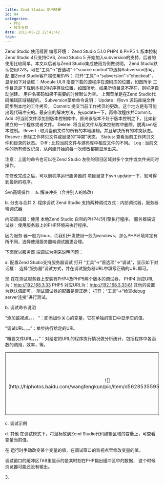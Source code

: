```yaml
---
title: Zend Studio 使用精要
id: 94
categories:
  - Php
  - 技术专栏
date: 2011-08-22 22:41:42
tags:
---
```


Zend Studio 使用精要
编写环境：
Zend Studio 5.1.0
PHP4 &amp; PHP5
1\. 版本控制
Zend Studio 4只支持CVS, Zend Studio 5 开始加入subversion的支持，后者的使用比较简单，本文以后者与Zend Studio集成使用为例做说明。
Zend Studio默认使用CVS，可在“工具”-&gt;“首选项”-&gt;“source control”中选择Subversion即可。
配 置Zend Studio客户端使用SVN：
打开“工具”-&gt;“subversion”-&gt;”checkout“，显示如下对话框：
Module ULR 指要下载的源程序在源码库的位置，如图所示
工作目录是下载到本机的程序存放位置，如图所示，如果所填目录不存在，则程序自动创建。
用户名密码如果不需要的时候默认为空。
上面菜单是在Zend Studio代码编辑区域捕捉的。
Subversion菜单命令说明：
Update : 将svn 源码库端文件同步到本地的工作拷贝。
Commit: 提交当前工作拷贝的更改。这个地方是有可能出现代码冲突的。最安全的解决方法，先update一下，再修改程序并Commit。
Add :将当前文件添加到版本控制库中。原来该版本不处于版本控制之下。比如新建立的一个程序或者文件。
Delete: 将当前文件从版本控制库中删除，脱离svn版本控制。
Revert : 取消当前文件的所有的本地编辑。并且解决所有的冲突状态。
Resove : 删除工作拷贝文件或目录的“冲突”状态。
Status: 查看当前工作拷贝文件和目录的状态。
Diff : 比较当前文件与源码库中相应文件的不同。
Log : 当前文件的所有修改记录，从创建开始的每一次修改都能显示出来。

注意：上面的命令也可以在Zend Studio 左侧的项目区域对多个文件或文件夹同时操作。

在修改完成之后，可以到程序运行服务器的 项目目录下svn update一下，就可得到最新的程序。

Svn高级操作：
a. 解决冲突（合并别人的修改）

b. 分支与合并
2\. 程序调试
Zend Studio 支持两种调试方式：内部调试器，服务器端调试器

内部调试器：使用 本地Zend Studio 自带的PHP4/5引擎执行程序。
服务器端调试器：使用服务器上的PHP环境来执行程序。

因为服务 器一般为linux，而我们开发使用一般为windows，那么PHP环境肯定有所不同，选择使用服务器端调试器更合理。

下面就以服务器 端调试为例来说明问题：

a. 配置Zend Studio支持服务器调试
打开 “工具”-&gt;“首选项”-&gt;“调试”，显示如下对话框：
选择“服务器”调试方式，并在调试服务器URL中填写正确的URL即可。

现 在在测试服务器上安装有PHP4及PHP5两个版本的调试器，
PHP4 对应URL为：http://192.168.3.33
PHP5 对应URL为：http://192.168.3.33:81
其他的设置为默认值即可。
测试调试器的配置是否正确：
打开：“工具”-&gt;“检查debug server连接”进行测试。

b. 调试命令说明

“添加监视点。。。 “：即添加你关心的变量，它在单独的窗口中显示它的值。

“调试URL。。。”：单步执行给定的URL

“概要文件URL。。。”：对给定的URL的程序执行情况做分析统计，包括程序中各函数的调用，效率，等。
<table width="360" border="1" cellspacing="0" cellpadding="0" align="center">
<tbody>
<tr>
<td align="center" width="60">![](http://hiphotos.baidu.com/wangfengkun/pic/item/d56285355950312c90ef39af.jpg)</td>
<td>
<table width="100%" border="0" cellspacing="0" cellpadding="0">
<tbody>
<tr>
<td align="center" width="40">文件:</td>
<td>zend studio使用手册.rar</td>
</tr>
<tr>
<td align="center" width="40">大 小:</td>
<td>125KB</td>
</tr>
<tr>
<td align="center" width="40">下 载:</td>
<td>[下载](http://blogimg.chinaunix.net/blog/upfile/070125162519.rar)</td>
</tr>
</tbody>
</table>
</td>
</tr>
</tbody>
</table>
c. 调试示例

d. 其他
在调试模式下，将鼠标放到Zend Studio代码编辑区域的变量上，可查看变量当前值。

在 运行时手动改变某个变量的值，在调试窗口的监视点里修改变量的值。

调试窗口的缓冲区TAB里显示的是某时刻在PHP输出缓冲区中的数据， 这个时候浏览器可能还没有输出。

3．